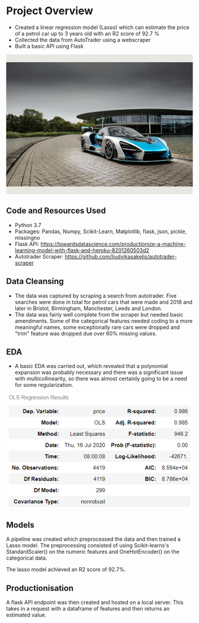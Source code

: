 # Project Overview

* Created a linear regression model (Lasso) which can estimate the price of a petrol car up to 3 years old with an R2 score of 92.7 %
* Collected the data from AutoTrader using a webscraper
* Built a basic API using Flask

![alt text](https://github.com/Luk390/autotrader_price_checker/blob/master/images/senna.jpg "A one off McLaren commission")

## Code and Resources Used

* Python 3.7
* Packages: Pandas, Numpy, Scikit-Learn, Matplotlib, flask, json, pickle, missingno
* Flask API: https://towardsdatascience.com/productionize-a-machine-learning-model-with-flask-and-heroku-8201260503d2
* Autotrader Scraper: https://github.com/liudvikasakelis/autotrader-scraper

## Data Cleansing

* The data was captured by scraping a search from autotrader. Five searches were done in total for petrol cars that were made and 2018 and later in Bristol, Birmingham, Manchester, Leeds and London.
* The data was fairly well complete from the scraper but needed basic amendments. Some of the categorical features needed coding to a more meaningful names, some exceptionally rare cars were dropped and "trim" feature was dropped due over 60% missing values.

## EDA

* A basic EDA was carried out, which revealed that a polynomial expansion was probably necessary and there was a significant issue with multicollinearity, so there was almost certainly going to be a need for some regularization.

![alt text](https://github.com/Luk390/autotrader_price_checker/blob/master/images/OLS.PNG "OLS Output")

## Models

A pipeline was created which preprocessed the data and then trained a Lasso model. The preprocessing consisted of using Scikit-learns's StandardScaler() on the numeric features and OneHotEncoder() on the categorical data. 

The lasso model achieved an R2 score of 92.7%.

## Productionisation

A flask API endpoint was then created and hosted on a local server. This takes in a request with a dataframe of features and then returns an estimated value.
